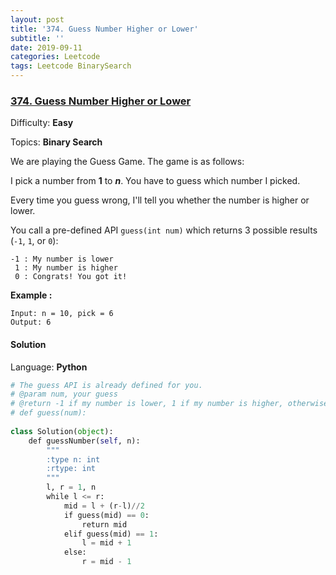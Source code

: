 ```yaml
---
layout: post
title: '374. Guess Number Higher or Lower'
subtitle: ''
date: 2019-09-11
categories: Leetcode
tags: Leetcode BinarySearch
---
```

### [374\. Guess Number Higher or Lower](https://leetcode.com/problems/guess-number-higher-or-lower/)

Difficulty: **Easy**

Topics: **Binary Search**

We are playing the Guess Game. The game is as follows:

I pick a number from **1** to **_n_**. You have to guess which number I picked.

Every time you guess wrong, I'll tell you whether the number is higher or lower.

You call a pre-defined API `guess(int num)` which returns 3 possible results (`-1`, `1`, or `0`):

```
-1 : My number is lower
 1 : My number is higher
 0 : Congrats! You got it!
```

**Example :**


```
Input: n = 10, pick = 6
Output: 6
```


#### Solution

Language: **Python**

```python
# The guess API is already defined for you.
# @param num, your guess
# @return -1 if my number is lower, 1 if my number is higher, otherwise return 0
# def guess(num):
​
class Solution(object):
    def guessNumber(self, n):
        """
        :type n: int
        :rtype: int
        """
        l, r = 1, n
        while l <= r:
            mid = l + (r-l)//2
            if guess(mid) == 0:
                return mid
            elif guess(mid) == 1:
                l = mid + 1
            else:
                r = mid - 1
        
```